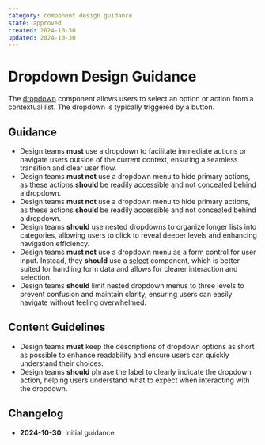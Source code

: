 ```yaml
---
category: component design guidance
state: approved
created: 2024-10-30
updated: 2024-10-30
---
```


# Dropdown Design Guidance

The [dropdown](https://clarity.design/documentation/dropdown) component allows users to select an option or action from a contextual list. The dropdown is typically triggered by a button.

## Guidance

- Design teams **must** use a dropdown to facilitate immediate actions or navigate users outside of the current context, ensuring a seamless transition and clear user flow.
- Design teams **must not** use a dropdown menu to hide primary actions, as these actions **should** be readily accessible and not concealed behind a dropdown.
- Design teams **must not** use a dropdown menu to hide primary actions, as these actions **should** be readily accessible and not concealed behind a dropdown.
- Design teams **should** use nested dropdowns to organize longer lists into categories, allowing users to click to reveal deeper levels and enhancing navigation efficiency.
- Design teams **must not** use a dropdown menu as a form control for user input. Instead, they **should** use a [select](https://clarity.design/documentation/select) component, which is better suited for handling form data and allows for clearer interaction and selection.
- Design teams **should** limit nested dropdown menus to three levels to prevent confusion and maintain clarity, ensuring users can easily navigate without feeling overwhelmed.

## Content Guidelines

- Design teams **must** keep the descriptions of dropdown options as short as possible to enhance readability and ensure users can quickly understand their choices.
- Design teams **should** phrase the label to clearly indicate the dropdown action, helping users understand what to expect when interacting with the dropdown.

## Changelog

- **2024-10-30**: Initial guidance
